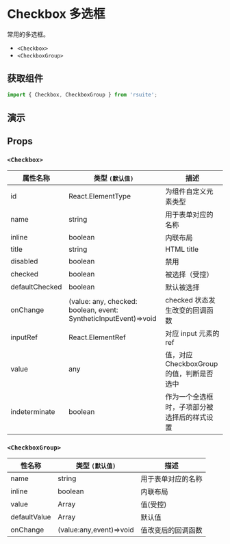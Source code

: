 # Checkbox 多选框 [<i class="icon icon-edit2" ></i>](https://github.com/rsuite/rsuite.github.io/blob/master/src/components/checkbox/index.md)

常用的多选框。

* `<Checkbox>`
* `<CheckboxGroup>`

## 获取组件

```js
import { Checkbox, CheckboxGroup } from 'rsuite';
```

## 演示

<!--{demo}-->

## Props

### `<Checkbox>`

| 属性名称       | 类型 `(默认值)`                                                  | 描述                                         |
| -------------- | ---------------------------------------------------------------- | -------------------------------------------- |
| id             | React.ElementType                                                | 为组件自定义元素类型                         |
| name           | string                                                           | 用于表单对应的名称                           |
| inline         | boolean                                                          | 内联布局                                     |
| title          | string                                                           | HTML title                                   |
| disabled       | boolean                                                          | 禁用                                         |
| checked        | boolean                                                          | 被选择（受控）                               |
| defaultChecked | boolean                                                          | 默认被选择                                   |
| onChange       | (value: any, checked: boolean, event: SyntheticInputEvent)=>void | checked 状态发生改变的回调函数               |
| inputRef       | React.ElementRef                                                 | 对应 input 元素的 ref                        |
| value          | any                                                              | 值，对应 CheckboxGroup 的值，判断是否选中    |
| indeterminate  | boolean                                                          | 作为一个全选框时，子项部分被选择后的样式设置 |

### `<CheckboxGroup>`

| 性名称       | 类型 `(默认值)`         | 描述               |
| ------------ | ----------------------- | ------------------ |
| name         | string                  | 用于表单对应的名称 |
| inline       | boolean                 | 内联布局           |
| value        | Array                   | 值(受控)           |
| defaultValue | Array                   | 默认值             |
| onChange     | (value:any,event)=>void | 值改变后的回调函数 |
